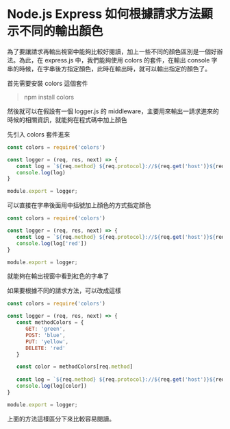# Node.js Express 如何根據請求方法顯示不同的輸出顏色
為了要讓請求再輸出視窗中能夠比較好閱讀，加上一些不同的顏色區別是一個好辦法。為此，在 express.js 中，我們能夠使用 colors 的套件，在輸出 console 字串的時候，在字串後方指定顏色，此時在輸出時，就可以輸出指定的顏色了。

首先需要安裝 colors 這個套件
> npm install colors

然後就可以在假設有一個 logger.js 的 middleware，主要用來輸出一請求進來的時候的相關資訊，就能夠在程式碼中加上顏色

先引入 colors 套件進來

```js
const colors = require('colors')

const logger = (req, res, next) => {
   const log = `${req.method} ${req.protocol}://${req.get('host')}${req.originalUrl}`
   console.log(log)
}

module.export = logger;
```

可以直接在字串後面用中括號加上顏色的方式指定顏色
```js
const colors = require('colors')

const logger = (req, res, next) => {
   const log = `${req.method} ${req.protocol}://${req.get('host')}${req.originalUrl}`
   console.log(log['red'])
}

module.export = logger;
```

就能夠在輸出視窗中看到紅色的字串了

如果要根據不同的請求方法，可以改成這樣

```js
const colors = require('colors')

const logger = (req, res, next) => {
   const methodColors = {
      GET: 'green',
      POST: 'blue',
      PUT: 'yellow',
      DELETE: 'red'
   }

   const color = methodColors[req.method]
   
   const log = `${req.method} ${req.protocol}://${req.get('host')}${req.originalUrl}`
   console.log(log[color])
}

module.export = logger;

```

上面的方法這樣區分下來比較容易閱讀。